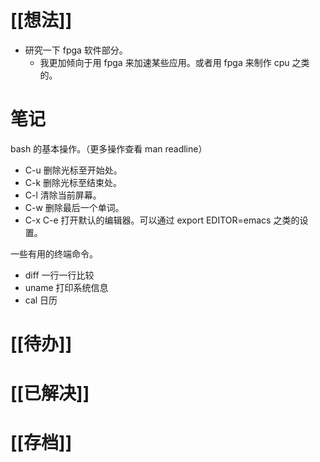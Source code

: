 # [[想法]]
- 研究一下 fpga 软件部分。
	- 我更加倾向于用 fpga 来加速某些应用。或者用 fpga 来制作 cpu 之类的。


# 笔记
bash 的基本操作。（更多操作查看 man readline）
- C-u 删除光标至开始处。
- C-k 删除光标至结束处。
- C-l 清除当前屏幕。
- C-w 删除最后一个单词。
- C-x C-e 打开默认的编辑器。可以通过 export EDITOR=emacs 之类的设置。

一些有用的终端命令。
- diff 一行一行比较
- uname 打印系统信息
- cal 日历
# [[待办]]

# [[已解决]]

# [[存档]]
